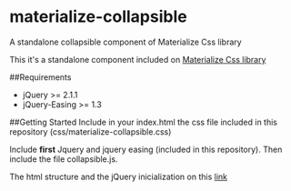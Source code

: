 # materialize-collapsible
A standalone collapsible component of Materialize Css library

This it's a standalone component included on [Materialize Css library](http://materializecss.com/)

##Requirements
  * jQuery >= 2.1.1
  * jQuery-Easing >= 1.3 

##Getting Started
Include in your index.html the css file included in this repository (css/materialize-collapsible.css)

Include __first__ Jquery and jquery easing (included in this repository). Then include the file collapsible.js.

The html structure and the jQuery inicialization on this [link](http://materializecss.com/collapsible.html)
